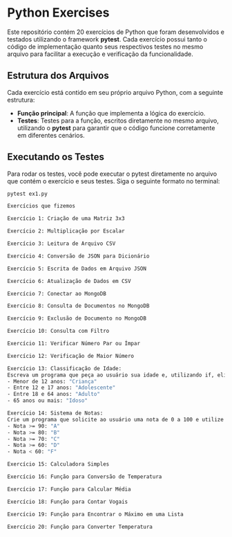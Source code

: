 # Python Exercises 

Este repositório contém 20 exercícios de Python que foram desenvolvidos e testados utilizando o framework **pytest**. Cada exercício possui tanto o código de implementação quanto seus respectivos testes no mesmo arquivo para facilitar a execução e verificação da funcionalidade.

## Estrutura dos Arquivos

Cada exercício está contido em seu próprio arquivo Python, com a seguinte estrutura:

- **Função principal**: A função que implementa a lógica do exercício.
- **Testes**: Testes para a função, escritos diretamente no mesmo arquivo, utilizando o **pytest** para garantir que o código funcione corretamente em diferentes cenários.

## Executando os Testes

Para rodar os testes, você pode executar o pytest diretamente no arquivo que contém o exercício e seus testes. Siga o seguinte formato no terminal:

```bash
pytest ex1.py

Exercícios que fizemos

Exercício 1: Criação de uma Matriz 3x3

Exercício 2: Multiplicação por Escalar

Exercício 3: Leitura de Arquivo CSV

Exercício 4: Conversão de JSON para Dicionário

Exercício 5: Escrita de Dados em Arquivo JSON

Exercício 6: Atualização de Dados em CSV

Exercício 7: Conectar ao MongoDB

Exercício 8: Consulta de Documentos no MongoDB

Exercício 9: Exclusão de Documento no MongoDB

Exercício 10: Consulta com Filtro

Exercício 11: Verificar Número Par ou Ímpar

Exercício 12: Verificação de Maior Número

Exercício 13: Classificação de Idade:  
Escreva um programa que peça ao usuário sua idade e, utilizando if, elif, e else, classifique a pessoa nas seguintes faixas etárias:  
- Menor de 12 anos: "Criança"  
- Entre 12 e 17 anos: "Adolescente"  
- Entre 18 e 64 anos: "Adulto"  
- 65 anos ou mais: "Idoso"

Exercício 14: Sistema de Notas:  
Crie um programa que solicite ao usuário uma nota de 0 a 100 e utilize if, elif, e else para imprimir a classificação correspondente:  
- Nota >= 90: "A"  
- Nota >= 80: "B"  
- Nota >= 70: "C"  
- Nota >= 60: "D"  
- Nota < 60: "F"

Exercício 15: Calculadora Simples

Exercício 16: Função para Conversão de Temperatura

Exercício 17: Função para Calcular Média

Exercício 18: Função para Contar Vogais

Exercício 19: Função para Encontrar o Máximo em uma Lista

Exercício 20: Função para Converter Temperatura
